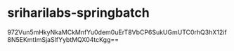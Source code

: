 # sriharilabs-springbatch



972Vun5mHkyNkaMCkMnfYu0dem0uErT8VbCP6SukUGmUTC0rhQ3hX12if8N5EKmtImSjaSlfYybtMQX04tcKgg== 
